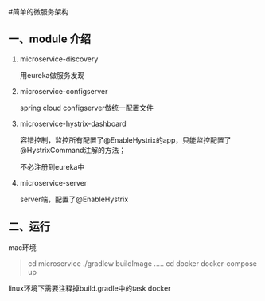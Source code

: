 #简单的微服务架构

## 一、module 介绍

1. microservice-discovery

   用eureka做服务发现

2. microservice-configserver

   spring cloud configserver做统一配置文件

3. microservice-hystrix-dashboard

   容错控制，监控所有配置了@EnableHystrix的app，只能监控配置了@HystrixCommand注解的方法；

   不必注册到eureka中

4. microservice-server

   server端，配置了@EnableHystrix
   
## 二、运行
mac环境
> cd microservice
./gradlew buildImage
.....
cd docker
docker-compose up

linux环境下需要注释掉build.gradle中的task docker